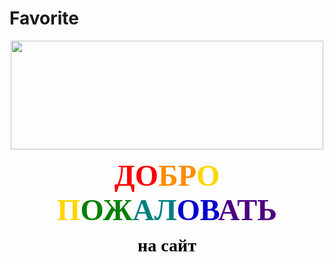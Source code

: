 # Favorite
<p style="text-align:center"><img alt="" src="http://img-fotki.yandex.ru/get/4138/20573769.1a/0_89369_5f759142_L.png" style="width: 500px; height: 174px;" /></p>

<p style="text-align:center"><span style="font-size:48px;"><span style="font-family:comic sans ms,cursive;"><strong><span style="color:#FF0000;">ДО</span><span style="color:#FF8C00;">БР</span><span style="color:#FFD700;">О П</span><span style="color:#008000;">ОЖ</span><span style="color:#008080;">АЛ</span><span style="color:#0000CD;">ОВ</span><span style="color:#4B0082;">АТЬ</span></strong></span></span></p>

<p style="text-align: center;"><span style="font-size:28px;"><strong><span style="font-family:comic sans ms,cursive;"><span style="color:#000000;">на сайт<br />
